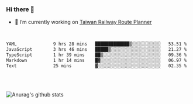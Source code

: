 ### Hi there 👋

- 🔭 I’m currently working on [Taiwan Railway Route Planner](https://github.com/Taiwan-Railway-Route-Planner)

<br/>

<!--START_SECTION:waka-->

```txt
YAML              9 hrs 28 mins   █████████████▒░░░░░░░░░░░   53.51 %
JavaScript        3 hrs 46 mins   █████▒░░░░░░░░░░░░░░░░░░░   21.27 %
TypeScript        1 hr 39 mins    ██▒░░░░░░░░░░░░░░░░░░░░░░   09.36 %
Markdown          1 hr 14 mins    █▓░░░░░░░░░░░░░░░░░░░░░░░   06.97 %
Text              25 mins         ▓░░░░░░░░░░░░░░░░░░░░░░░░   02.35 %
```

<!--END_SECTION:waka-->

<br/>
<br/>

![Anurag's github stats](https://github-readme-stats.vercel.app/api?username=DepickereSven&show_icons=true&theme=tokyonight)



<!--
**DepickereSven/DepickereSven** is a ✨ _special_ ✨ repository because its `README.md` (this file) appears on your GitHub profile.

Here are some ideas to get you started:

- 🔭 I’m currently working on ...
- 🌱 I’m currently learning ...
- 👯 I’m looking to collaborate on ...
- 🤔 I’m looking for help with ...
- 💬 Ask me about ...
- 📫 How to reach me: ...
- 😄 Pronouns: ...
- ⚡ Fun fact: ...
-->
